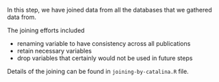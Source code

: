 In this step, we have joined data from all the databases that we gathered data from. 

The joining efforts included

- renaming variable to have consistency across all publications
- retain necessary variables
- drop variables that certainly would not be used in future steps

Details of the joining can be found in `joining-by-catalina.R` file.
